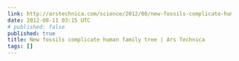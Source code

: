 ```yaml
---
link: http://arstechnica.com/science/2012/08/new-fossils-complicate-human-family-tree/
date: 2012-08-11 03:15 UTC
# published: false
published: true
title: New fossils complicate human family tree | Ars Technica
tags: []
---
```



